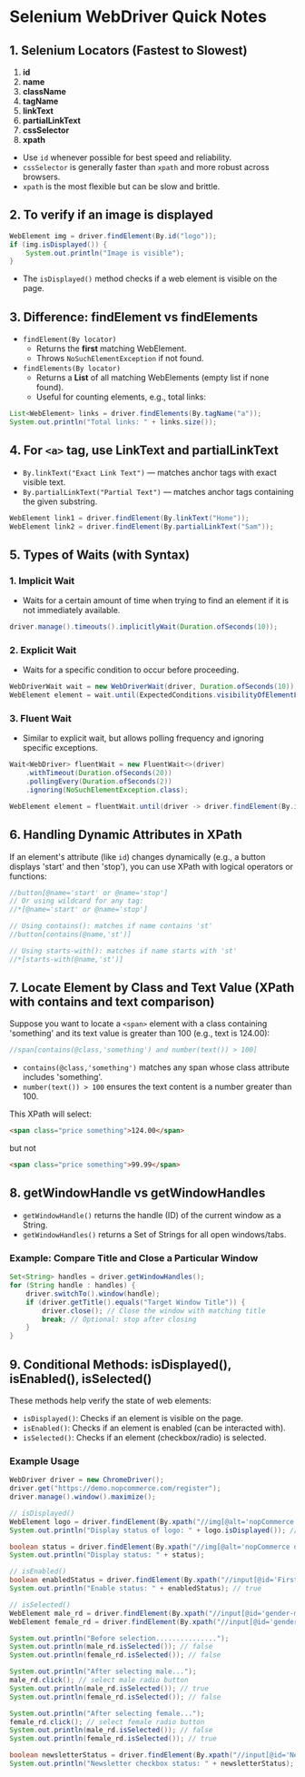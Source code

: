 # Selenium WebDriver Quick Notes

## 1. Selenium Locators (Fastest to Slowest)
1. **id**
2. **name**
3. **className**
4. **tagName**
5. **linkText**
6. **partialLinkText**
7. **cssSelector**
8. **xpath**

- Use `id` whenever possible for best speed and reliability.
- `cssSelector` is generally faster than `xpath` and more robust across browsers.
- `xpath` is the most flexible but can be slow and brittle.

## 2. To verify if an image is displayed
```java
WebElement img = driver.findElement(By.id("logo"));
if (img.isDisplayed()) {
    System.out.println("Image is visible");
}
```
- The `isDisplayed()` method checks if a web element is visible on the page.

## 3. Difference: findElement vs findElements
- `findElement(By locator)`
  - Returns the **first** matching WebElement.
  - Throws `NoSuchElementException` if not found.
- `findElements(By locator)`
  - Returns a **List** of all matching WebElements (empty list if none found).
  - Useful for counting elements, e.g., total links:

```java
List<WebElement> links = driver.findElements(By.tagName("a"));
System.out.println("Total links: " + links.size());
```

## 4. For `<a>` tag, use LinkText and partialLinkText
- `By.linkText("Exact Link Text")` — matches anchor tags with exact visible text.
- `By.partialLinkText("Partial Text")` — matches anchor tags containing the given substring.

```java
WebElement link1 = driver.findElement(By.linkText("Home"));
WebElement link2 = driver.findElement(By.partialLinkText("Sam"));
```

## 5. Types of Waits (with Syntax)
### 1. Implicit Wait
- Waits for a certain amount of time when trying to find an element if it is not immediately available.
```java
driver.manage().timeouts().implicitlyWait(Duration.ofSeconds(10));
```

### 2. Explicit Wait
- Waits for a specific condition to occur before proceeding.
```java
WebDriverWait wait = new WebDriverWait(driver, Duration.ofSeconds(10));
WebElement element = wait.until(ExpectedConditions.visibilityOfElementLocated(By.id("someId")));
```

### 3. Fluent Wait
- Similar to explicit wait, but allows polling frequency and ignoring specific exceptions.
```java
Wait<WebDriver> fluentWait = new FluentWait<>(driver)
    .withTimeout(Duration.ofSeconds(20))
    .pollingEvery(Duration.ofSeconds(2))
    .ignoring(NoSuchElementException.class);

WebElement element = fluentWait.until(driver -> driver.findElement(By.id("someId")));
```
## 6. Handling Dynamic Attributes in XPath
If an element's attribute (like `id`) changes dynamically (e.g., a button displays 'start' and then 'stop'), you can use XPath with logical operators or functions:

```java
//button[@name='start' or @name='stop']
// Or using wildcard for any tag:
//*[@name='start' or @name='stop']

// Using contains(): matches if name contains 'st'
//button[contains(@name,'st')]

// Using starts-with(): matches if name starts with 'st'
//*[starts-with(@name,'st')]
```
## 7. Locate Element by Class and Text Value (XPath with contains and text comparison)
Suppose you want to locate a `<span>` element with a class containing 'something' and its text value is greater than 100 (e.g., text is 124.00):

```java
//span[contains(@class,'something') and number(text()) > 100]
```

- `contains(@class,'something')` matches any span whose class attribute includes 'something'.
- `number(text()) > 100` ensures the text content is a number greater than 100.

This XPath will select:
```html
<span class="price something">124.00</span>
```
but not
```html
<span class="price something">99.99</span>
```
## 8. getWindowHandle vs getWindowHandles
- `getWindowHandle()` returns the handle (ID) of the current window as a String.
- `getWindowHandles()` returns a Set of Strings for all open windows/tabs.

### Example: Compare Title and Close a Particular Window
```java
Set<String> handles = driver.getWindowHandles();
for (String handle : handles) {
    driver.switchTo().window(handle);
    if (driver.getTitle().equals("Target Window Title")) {
        driver.close(); // Close the window with matching title
        break; // Optional: stop after closing
    }
}
```
## 9. Conditional Methods: isDisplayed(), isEnabled(), isSelected()

These methods help verify the state of web elements:

- `isDisplayed()`: Checks if an element is visible on the page.
- `isEnabled()`: Checks if an element is enabled (can be interacted with).
- `isSelected()`: Checks if an element (checkbox/radio) is selected.

### Example Usage
```java
WebDriver driver = new ChromeDriver();
driver.get("https://demo.nopcommerce.com/register");
driver.manage().window().maximize();

// isDisplayed()
WebElement logo = driver.findElement(By.xpath("//img[@alt='nopCommerce demo store']"));
System.out.println("Display status of logo: " + logo.isDisplayed()); // true

boolean status = driver.findElement(By.xpath("//img[@alt='nopCommerce demo store']")).isDisplayed();
System.out.println("Display status: " + status);

// isEnabled()
boolean enabledStatus = driver.findElement(By.xpath("//input[@id='FirstName']")).isEnabled();
System.out.println("Enable status: " + enabledStatus); // true

// isSelected()
WebElement male_rd = driver.findElement(By.xpath("//input[@id='gender-male']"));
WebElement female_rd = driver.findElement(By.xpath("//input[@id='gender-female']"));

System.out.println("Before selection...............");
System.out.println(male_rd.isSelected()); // false
System.out.println(female_rd.isSelected()); // false

System.out.println("After selecting male...");
male_rd.click(); // select male radio button
System.out.println(male_rd.isSelected()); // true
System.out.println(female_rd.isSelected()); // false

System.out.println("After selecting female...");
female_rd.click(); // select female radio button
System.out.println(male_rd.isSelected()); // false
System.out.println(female_rd.isSelected()); // true

boolean newsletterStatus = driver.findElement(By.xpath("//input[@id='Newsletter']")).isSelected();
System.out.println("Newsletter checkbox status: " + newsletterStatus); // true
```
